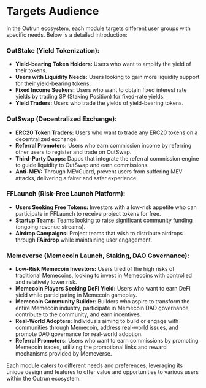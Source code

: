 # Targets Audience

In the Outrun ecosystem, each module targets different user groups with specific needs. Below is a detailed introduction:

### **OutStake (Yield Tokenization):**

* **Yield-bearing Token Holders:** Users who want to amplify the yield of their tokens.
* **Users with Liquidity Needs:** Users looking to gain more liquidity support for their yield-bearing tokens.
* **Fixed Income Seekers:** Users who want to obtain fixed interest rate yields by trading SP (Staking Position) for fixed-rate yields.
* **Yield Traders:** Users who trade the yields of yield-bearing tokens.

### **OutSwap (Decentralized Exchange):**

* **ERC20 Token Traders:** Users who want to trade any ERC20 tokens on a decentralized exchange.
* **Referral Promoters:** Users who earn commission income by referring other users to register and trade on OutSwap.
* **Third-Party Dapps:** Dapps that integrate the referral commission engine to guide liquidity to OutSwap and earn commissions.
* **Anti-MEV:** Through MEVGuard, prevent users from suffering MEV attacks, delivering a fairer and safer experience.

### **FFLaunch (Risk-Free Launch Platform):**

* **Users Seeking Free Tokens:** Investors with a low-risk appetite who can participate in FFLaunch to receive project tokens for free.
* **Startup Teams:** Teams looking to raise significant community funding (ongoing revenue streams).
* **Airdrop Campaigns:** Project teams that wish to distribute airdrops through **FAirdrop** while maintaining user engagement.

### **Memeverse (Memecoin Launch, Staking, DAO Governance):**

* **Low-Risk Memecoin Investors:** Users tired of the high risks of traditional Memecoins, looking to invest in Memecoins with controlled and relatively lower risk.
* **Memecoin Players Seeking DeFi Yield:** Users who want to earn DeFi yield while participating in Memecoin gameplay.
* **Memecoin Community Builder**: Builders who aspire to transform the entire Memecoin industry, participate in Memecoin DAO governance, contribute to the community, and earn incentives.
* **Real-World Adopters**: Individuals aiming to build or engage with communities through Memecoin, address real-world issues, and promote DAO governance for real-world adoption.
* **Referral Promoters:** Users who want to earn commissions by promoting Memecoin trades, utilizing the promotional links and reward mechanisms provided by Memeverse.

Each module caters to different needs and preferences, leveraging its unique design and features to offer value and opportunities to various users within the Outrun ecosystem.
